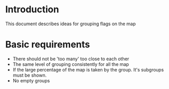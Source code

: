 # Introduction #

This document describes ideas for grouping flags on the map

# Basic requirements #

  * There should not be 'too many' too close to each other
  * The same level of grouping consistently for all the map
  * If the large percentage of the map is taken by the group. It's subgroups must be shown.
  * No empty groups
